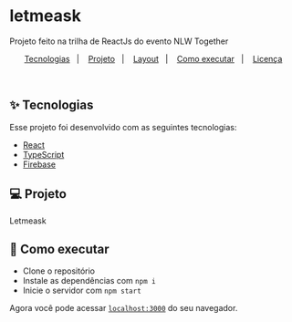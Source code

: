 # letmeask
Projeto feito na trilha de ReactJs do evento NLW Together

<p align="center">
  <a href="#-tecnologias">Tecnologias</a>&nbsp;&nbsp;&nbsp;|&nbsp;&nbsp;&nbsp;
  <a href="#-projeto">Projeto</a>&nbsp;&nbsp;&nbsp;|&nbsp;&nbsp;&nbsp;
  <a href="#-layout">Layout</a>&nbsp;&nbsp;&nbsp;|&nbsp;&nbsp;&nbsp;
  <a href="#-como-executar">Como executar</a>&nbsp;&nbsp;&nbsp;|&nbsp;&nbsp;&nbsp;
  <a href="#-licença">Licença</a>
</p>

<br>

## ✨ Tecnologias

Esse projeto foi desenvolvido com as seguintes tecnologias:

- [React](https://reactjs.org)
- [TypeScript](https://www.typescriptlang.org/)
- [Firebase](https://firebase.google.com/?hl=pt)

## 💻 Projeto

Letmeask

## 🚀 Como executar

- Clone o repositório
- Instale as dependências com `npm i`
- Inicie o servidor com `npm start`

Agora você pode acessar [`localhost:3000`](http://localhost:3000) do seu navegador.
